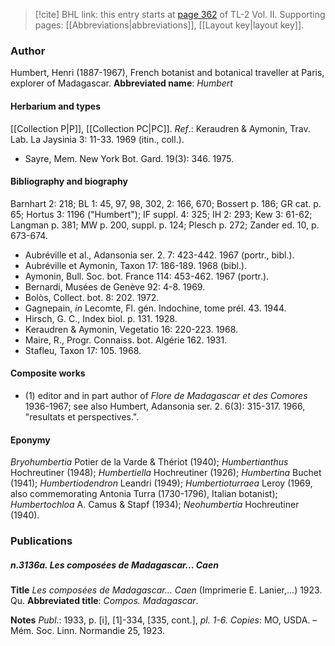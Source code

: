 > [!cite] BHL link: this entry starts at [page 362](https://www.biodiversitylibrary.org/page/33068604) of TL-2 Vol. II.
> Supporting pages: [[Abbreviations|abbreviations]], [[Layout key|layout key]].

### Author

Humbert, Henri (1887-1967), French botanist and botanical traveller at Paris, explorer of Madagascar. 
**Abbreviated name**: *Humbert*

#### Herbarium and types

[[Collection P|P]], [[Collection PC|PC]].
*Ref*.: Keraudren & Aymonin, Trav. Lab. La Jaysinia 3: 11-33. 1969 (itin., coll.).
- Sayre, Mem. New York Bot. Gard. 19(3): 346. 1975.

#### Bibliography and biography

Barnhart 2: 218; BL 1: 45, 97, 98, 302, 2: 166, 670; Bossert p. 186; GR cat. p. 65; Hortus 3: 1196 ("Humbert"); IF suppl. 4: 325; IH 2: 293; Kew 3: 61-62; Langman p. 381; MW p. 200, suppl. p. 124; Plesch p. 272; Zander ed. 10, p. 673-674.
- Aubréville et al., Adansonia ser. 2. 7: 423-442. 1967 (portr., bibl.).
- Aubréville et Aymonin, Taxon 17: 186-189. 1968 (bibl.).
- Aymonin, Bull. Soc. bot. France 114: 453-462. 1967 (portr.).
- Bernardi, Musées de Genève 92: 4-8. 1969.
- Bolòs, Collect. bot. 8: 202. 1972.
- Gagnepain, *in* Lecomte, Fl. gén. Indochine, tome prél. 43. 1944.
- Hirsch, G. C., Index biol. p. 131. 1928.
- Keraudren & Aymonin, Vegetatio 16: 220-223. 1968.
- Maire, R., Progr. Connaiss. bot. Algérie 162. 1931.
- Stafleu, Taxon 17: 105. 1968.

#### Composite works

- (1) editor and in part author of *Flore de Madagascar et des Comores* 1936-1967; see also Humbert, Adansonia ser. 2. 6(3): 315-317. 1966, "resultats et perspectives.".

#### Eponymy

*Bryohumbertia* Potier de la Varde & Thériot (1940); *Humbertianthus* Hochreutiner (1948); *Humbertiella* Hochreutiner (1926); *Humbertina* Buchet (1941); *Humbertiodendron* Leandri (1949); *Humbertioturraea* Leroy (1969, also commemorating Antonia Turra (1730-1796), Italian botanist); *Humbertochloa* A. Camus & Stapf (1934); *Neohumbertia* Hochreutiner (1940).

### Publications

##### n.3136a. Les composées de Madagascar... Caen

**Title**
*Les composées de Madagascar... Caen* (Imprimerie E. Lanier,...) 1923. Qu.
**Abbreviated title**: *Compos. Madagascar*.

**Notes**
*Publ*.: 1933, p. \[i\], \[1\]-334, \[335, cont.\], *pl. 1-6. Copies*: MO, USDA. – Mém. Soc. Linn. Normandie 25, 1923.

